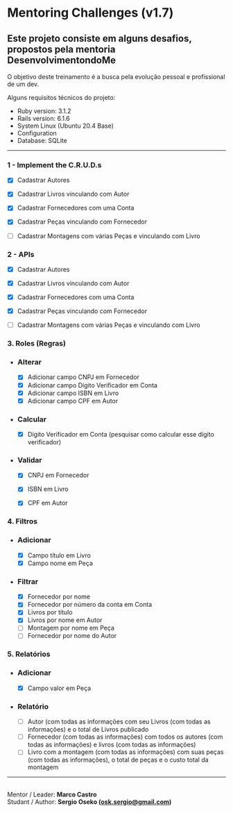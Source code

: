 
# Mentoring Challenges (v1.7)

Este projeto consiste em alguns desafios, propostos pela mentoria DesenvolvimentondoMe
---

O objetivo deste treinamento é a busca pela evolução pessoal e profissional de um dev.

Alguns requisitos técnicos do projeto:

* Ruby version: 3.1.2
* Rails version: 6.1.6
* System Linux (Ubuntu 20.4 Base)
* Configuration
* Database: SQLite

----

### 1 - Implement the C.R.U.D.s
- [x] Cadastrar Autores
- [x] Cadastrar Livros vinculando com Autor
- [x] Cadastrar Fornecedores com uma Conta
- [x] Cadastrar Peças vinculando com Fornecedor
- [ ] Cadastrar Montagens com várias Peças e vinculando com Livro


### 2 - APIs
- [x] Cadastrar Autores
- [x] Cadastrar Livros vinculando com Autor
- [x] Cadastrar Fornecedores com uma Conta
- [x] Cadastrar Peças vinculando com Fornecedor
- [ ] Cadastrar Montagens com várias Peças e vinculando com Livro


### 3. Roles (Regras)
- ### Alterar
  - [x] Adicionar campo CNPJ em Fornecedor
  - [x] Adicionar campo Dígito Verificador em Conta
  - [x] Adicionar campo ISBN em Livro
  - [x] Adicionar campo CPF em Autor

- ### Calcular
  - [x] Dígito Verificador em Conta (pesquisar como calcular esse dígito verificador)

- ### Validar
  - [x] CNPJ em Fornecedor
  - [x] ISBN em Livro
  - [x] CPF em Autor


### 4. Filtros
- ### Adicionar
  - [x] Campo título em Livro
  - [x] Campo nome em Peça

- ### Filtrar
  - [x] Fornecedor por nome
  - [x] Fornecedor por número da conta em Conta
  - [x] Livros por título
  - [x] Livros por nome em Autor
  - [ ] Montagem por nome em Peça
  - [ ] Fornecedor por nome do Autor

### 5. Relatórios
- ### Adicionar
  - [x] Campo valor em Peça
- ### Relatório
  - [ ] Autor (com todas as informações com seu Livros (com todas as informações) e o total de Livros publicado
  - [ ] Fornecedor (com todas as informações) com todos os autores (com todas as informações) e livros (com todas as informações)
  - [ ] Livro com a montagem (com todas as informações) com suas peças (com todas as  informações), o total de peças e o custo total da montagem
---

<br>Mentor / Leader: <strong>Marco Castro</strong>
<br>Studant / Author: <strong>Sergio Oseko (osk.sergio@gmail.com)</strong>